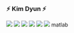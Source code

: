 ### ⚡ Kim Dyun ⚡

<img src="https://img.shields.io/badge/Python-3776AB?style=flat-square&logo=Python&logoColor=Black"/>
<img src="https://img.shields.io/badge/C-A8B9CC?style=flat-square&logo=C&logoColor=Black"/>
<img src="https://img.shields.io/badge/C++-00599C?style=flat-square&logo=C++&logoColor=White"/>
<img src="https://img.shields.io/badge/JavaScript-F7DF1E?style=flat-square&logo=JavaScript&logoColor=Black"/>
<img src="https://img.shields.io/badge/HTML5-E34F26?style=flat-square&logo=HTML5&logoColor=White"/>
<img src="https://img.shields.io/badge/CSS3-1572B6?style=flat-square&logo=CSS3&logoColor=White"/>
matlab
<!--
**KimDyun/KimDyun** is a ✨ _special_ ✨ repository because its `README.md` (this file) appears on your GitHub profile.

Here are some ideas to get you started:

- 🔭 I’m currently working on ...
- 🌱 I’m currently learning ...
- 👯 I’m looking to collaborate on ...
- 🤔 I’m looking for help with ...
- 💬 Ask me about ...
- 📫 How to reach me: ...
- 😄 Pronouns: ...
- ⚡ Fun fact: ...
-->
